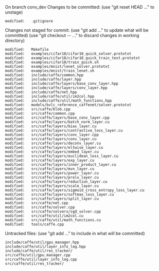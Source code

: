On branch conv_dev
Changes to be committed:
  (use "git reset HEAD <file>..." to unstage)

	modified:   .gitignore

Changes not staged for commit:
  (use "git add <file>..." to update what will be committed)
  (use "git checkout -- <file>..." to discard changes in working directory)

	modified:   Makefile
	modified:   examples/cifar10/cifar10_quick_solver.prototxt
	modified:   examples/cifar10/cifar10_quick_train_test.prototxt
	modified:   examples/cifar10/train_quick.sh
	modified:   examples/mnist/lenet_solver.prototxt
	modified:   examples/mnist/train_lenet.sh
	modified:   include/caffe/common.hpp
	modified:   include/caffe/layer.hpp
	modified:   include/caffe/layers/base_conv_layer.hpp
	modified:   include/caffe/layers/conv_layer.hpp
	modified:   include/caffe/net.hpp
	modified:   include/caffe/util/im2col.hpp
	modified:   include/caffe/util/math_functions.hpp
	modified:   models/bvlc_reference_caffenet/solver.prototxt
	modified:   src/caffe/blob.cpp
	modified:   src/caffe/common.cpp
	modified:   src/caffe/layers/base_conv_layer.cpp
	modified:   src/caffe/layers/batch_norm_layer.cu
	modified:   src/caffe/layers/bias_layer.cu
	modified:   src/caffe/layers/contrastive_loss_layer.cu
	modified:   src/caffe/layers/conv_layer.cpp
	modified:   src/caffe/layers/conv_layer.cu
	modified:   src/caffe/layers/deconv_layer.cu
	modified:   src/caffe/layers/eltwise_layer.cu
	modified:   src/caffe/layers/embed_layer.cu
	modified:   src/caffe/layers/euclidean_loss_layer.cu
	modified:   src/caffe/layers/exp_layer.cu
	modified:   src/caffe/layers/inner_product_layer.cu
	modified:   src/caffe/layers/mvn_layer.cu
	modified:   src/caffe/layers/power_layer.cu
	modified:   src/caffe/layers/prelu_layer.cu
	modified:   src/caffe/layers/reduction_layer.cu
	modified:   src/caffe/layers/scale_layer.cu
	modified:   src/caffe/layers/sigmoid_cross_entropy_loss_layer.cu
	modified:   src/caffe/layers/softmax_loss_layer.cu
	modified:   src/caffe/layers/split_layer.cu
	modified:   src/caffe/net.cpp
	modified:   src/caffe/solver.cpp
	modified:   src/caffe/solvers/sgd_solver.cpp
	modified:   src/caffe/util/im2col.cu
	modified:   src/caffe/util/math_functions.cu
	modified:   tools/caffe.cpp

Untracked files:
  (use "git add <file>..." to include in what will be committed)

	include/caffe/util/gpu_manager.hpp
	include/caffe/util/layer_info_log.hpp
	include/caffe/util/res_tracker/
	src/caffe/util/gpu_manager.cpp
	src/caffe/util/layer_info_log.cpp
	src/caffe/util/res_tracker/

